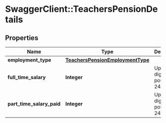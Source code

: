 # SwaggerClient::TeachersPensionDetails

## Properties
Name | Type | Description | Notes
------------ | ------------- | ------------- | -------------
**employment_type** | [**TeachersPensionEmploymentType**](TeachersPensionEmploymentType.md) |  | [optional] 
**full_time_salary** | **Integer** | Up to 7 digits, in pounds. eg 24000 | [optional] 
**part_time_salary_paid** | **Integer** | Up to 7 digits, in pounds. eg 24000 | [optional] 

